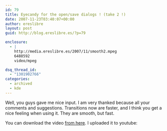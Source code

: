 ```yaml
---
id: 79
title: Eyecandy for the open/save dialogs ! (take 2 !)
date: 2007-11-23T03:40:07+00:00
author: ereslibre
layout: post
guid: http://blog.ereslibre.es/?p=79

enclosure:
  - |
    http://media.ereslibre.es/2007/11/smooth2.mpeg
    6488592
    video/mpeg

dsq_thread_id:
  - "1301902766"
categories:
  - archived
  - kde
---
```

Well, you guys gave me nice input. I am very thanked because all your comments and suggestions. Transitions now are faster, and I think you get a nice feeling when using it. They are smooth, but fast.

You can download the video <a href="http://media.ereslibre.es/2007/11/smooth2.mpeg" target="_blank">from here</a>. I uploaded it to youtube:

<center>
</center>
